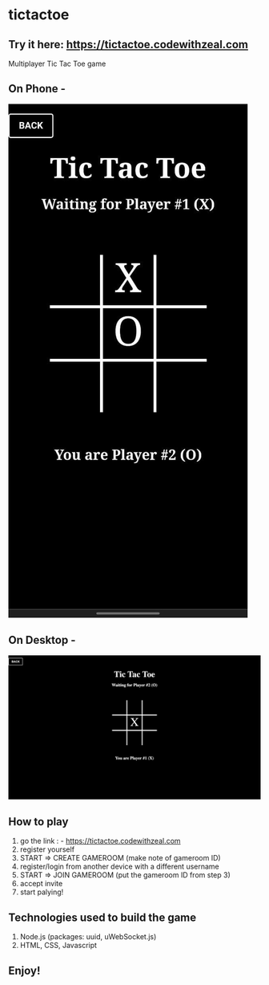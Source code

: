 # tictactoe

## Try it here: https://tictactoe.codewithzeal.com
Multiplayer Tic Tac Toe game

## On Phone -
![Tic Tac Toe on phone](public/ingame-phone.jpeg)

## On Desktop -
![Tic Tac Toe on Desktop](public/ingame-desktop.jpg)

## How to play

1) go the link : - https://tictactoe.codewithzeal.com
2) register yourself
3) START => CREATE GAMEROOM (make note of gameroom ID)
4) register/login from another device with a different username
5) START => JOIN GAMEROOM (put the gameroom ID from step 3)
6) accept invite
7) start palying!


## Technologies used to build the game
1) Node.js (packages: uuid, uWebSocket.js)
4) HTML, CSS, Javascript

## Enjoy!
